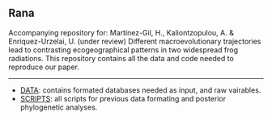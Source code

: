 ## Rana
Accompanying repository for: Martínez-Gil, H., Kaliontzopulou, A. & Enriquez-Urzelai, U. (under review) Different macroevolutionary trajectories lead to contrasting ecogeographical patterns in two widespread frog radiations.
This repository contains all the data and code needed to reproduce our paper.

_______________________________________________________

- [DATA](https://github.com/helenamartg/Rana/tree/main/DATA): contains formated databases needed as input, and raw vairables. 
- [SCRIPTS](https://github.com/helenamartg/Rana/tree/main/Scripts): all scripts for previous data formating and posterior phylogenetic analyses. 

